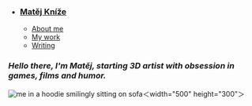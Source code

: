 - ### [Matěj Kníže](https://matej-knize.github.io/english-for-designers/03-content-first/)
    - [About me](about.md)
    - [My work](work.md)
    - [Writing](writing.md)





### ***Hello there, I'm Matěj, starting 3D artist with obsession in games, films and humor.***

![me in a hoodie smilingly sitting on sofa](smiling_me.JPG)＜width="500" height="300"＞



